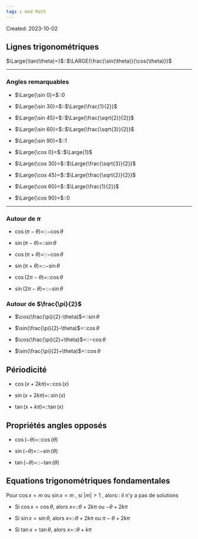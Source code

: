 ```yaml
---
tags : mod Math
---
```

Created: 2023-10-02

## Lignes trigonométriques

$\Large{\tan(\theta)=}$::$\LARGE{\frac{\sin(\theta)}{\cos(\theta)}}$
<!--SR:!2024-04-08,82,250-->

---
### Angles remarquables

- $\Large{\sin 0}=$::$0$
<!--SR:!2023-12-26,35,304-->
- $\Large{\sin 30}=$::$\Large{\frac{1}{2}}$
<!--SR:!2023-11-27,9,288-->
- $\Large{\sin 45}=$::$\Large{\frac{\sqrt{2}}{2}}$
<!--SR:!2023-12-02,12,288-->
- $\Large{\sin 60}=$::$\Large{\frac{\sqrt{3}}{2}}$
<!--SR:!2023-12-27,36,304-->
- $\Large{\sin 90}=$::$1$
<!--SR:!2023-11-23,10,284-->
- $\Large{\cos 0}=$::$\Large{1}$
<!--SR:!2023-12-27,36,304-->
- $\Large{\cos 30}=$::$\Large{\frac{\sqrt{3}}{2}}$
<!--SR:!2023-12-09,19,264-->
- $\Large{\cos 45}=$::$\Large{\frac{\sqrt{2}}{2}}$
<!--SR:!2023-12-19,29,304-->
- $\Large{\cos 60}=$::$\Large{\frac{1}{2}}$
<!--SR:!2023-11-22,7,264-->
- $\Large{\cos 90}=$::$0$
<!--SR:!2023-12-06,30,230-->

---
### Autour de $\pi$
- $\cos(\pi-\theta)$=::$-\cos\theta$
<!--SR:!2023-11-29,5,209-->
- $\sin(\pi-\theta)$=::$\sin\theta$
<!--SR:!2023-11-25,1,188-->
- $\cos(\pi+\theta)$=::$-\cos\theta$
<!--SR:!2023-11-27,12,246-->
- $\sin(\pi+\theta)$=::$-\sin\theta$
<!--SR:!2023-11-24,4,184-->
- $\cos(2\pi-\theta)$=::$\cos\theta$
<!--SR:!2023-12-02,12,244-->
- $\sin(2\pi-\theta)$=::$-\sin\theta$
<!--SR:!2023-11-26,2,186-->

### Autour de $\frac{\pi}{2}$
- $\cos(\frac{\pi}{2}-\theta)$=::$\sin\theta$
<!--SR:!2023-12-04,14,246-->
- $\sin(\frac{\pi}{2}-\theta)$=::$\cos\theta$
<!--SR:!2023-11-29,7,190-->
- $\cos(\frac{\pi}{2}+\theta)$=::$-\cos\theta$
<!--SR:!2023-11-22,4,184-->
- $\sin(\frac{\pi}{2}+\theta)$=::$\cos\theta$
<!--SR:!2023-11-27,3,170-->
## Périodicité
- $\cos(x+2k\pi)=$::$\cos(x)$
<!--SR:!2023-11-28,10,288-->
- $\sin(x+2k\pi)=$::$\sin(x)$
<!--SR:!2023-12-21,31,284-->
- $\tan(x+k\pi)=$::$\tan(x)$
<!--SR:!2023-11-28,12,289-->
## Propriétés angles opposés
- $\cos(-\theta)=$::$\cos(\theta)$
<!--SR:!2024-01-11,66,250-->
- $\sin(-\theta)=$::$-\sin(\theta)$
<!--SR:!2023-12-02,12,288-->
- $\tan(-\theta)=$::$-\tan(\theta)$
<!--SR:!2024-01-16,71,270-->
## Equations trigonométriques fondamentales
Pour $\cos x=m$ ou $\sin x=m$ , si $|m|>1$ , alors:: il n'y a pas de solutions
<!--SR:!2023-11-24,4,229-->

- Si $\cos x=\cos\theta$, alors $x=$::$\theta+2k\pi$ ou $-\theta+2k\pi$
<!--SR:!2023-12-01,15,266-->
- Si $\sin x=\sin\theta$, alors $x=$::$\theta+2k\pi$ ou $\pi-\theta+2k\pi$
<!--SR:!2023-11-29,14,264-->
- Si $\tan x=\tan\theta$, alors $x=$::$\theta+k\pi$
<!--SR:!2023-12-19,27,286-->
